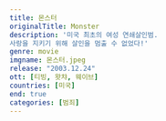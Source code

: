 ```yaml
---
title: 몬스터
originalTitle: Monster
description: '미국 최초의 여성 연쇄살인범. 
사랑을 지키기 위해 살인을 멈출 수 없었다!'
genre: movie
imgname: 몬스터.jpeg
release: "2003.12.24"
ott: [티빙, 왓챠, 웨이브]
countries: [미국]
end: true
categories: [범죄]
---
```

